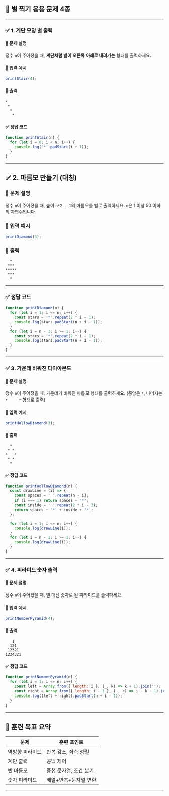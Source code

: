 ## 🌟 별 찍기 응용 문제 4종

---

### ✅ 1. 계단 모양 별 출력

#### 📘 문제 설명

정수 `n`이 주어졌을 때, **계단처럼 별이 오른쪽 아래로 내려가는** 형태를 출력하세요.

#### 🔹 입력 예시

```javascript
printStair(4);
```

#### 🔹 출력

```
*
 *
  *
   *
```

#### ✅ 정답 코드

```javascript
function printStair(n) {
  for (let i = 0; i < n; i++) {
    console.log('*'.padStart(i + 1));
  }
}
```

---

## ✅ 2. 마름모 만들기 (대칭)

### 📘 문제 설명

정수 `n`이 주어졌을 때, 높이 `n*2 - 1`의 마름모를 별로 출력하세요.
`n`은 1 이상 50 이하의 자연수입니다.

### 🔹 입력 예시

```javascript
printDiamond(3);
```

### 🔹 출력

```
  *
 ***
*****
 ***
  *
```

---

### ✅ 정답 코드

```javascript
function printDiamond(n) {
  for (let i = 1; i <= n; i++) {
    const stars = '*'.repeat(2 * i - 1);
    console.log(stars.padStart(n + i - 1));
  }
  for (let i = n - 1; i >= 1; i--) {
    const stars = '*'.repeat(2 * i - 1);
    console.log(stars.padStart(n + i - 1));
  }
}
```

---

### ✅ 3. 가운데 비워진 다이아몬드

#### 📘 문제 설명

정수 `n`이 주어졌을 때, 가운데가 비워진 마름모 형태를 출력하세요.
(중앙은 `*`, 나머지는 `*     *` 형태로 출력)

#### 🔹 입력 예시

```javascript
printHollowDiamond(3);
```

#### 🔹 출력

```
  *
 * *
*   *
 * *
  *
```

#### ✅ 정답 코드

```javascript
function printHollowDiamond(n) {
  const drawLine = (i) => {
    const spaces = ' '.repeat(n - i);
    if (i === 1) return spaces + '*';
    const inside = ' '.repeat(2 * i - 3);
    return spaces + '*' + inside + '*';
  };

  for (let i = 1; i <= n; i++) {
    console.log(drawLine(i));
  }
  for (let i = n - 1; i >= 1; i--) {
    console.log(drawLine(i));
  }
}
```

---

### ✅ 4. 피라미드 숫자 출력

#### 📘 문제 설명

정수 `n`이 주어졌을 때, 별 대신 숫자로 된 피라미드를 출력하세요.

#### 🔹 입력 예시

```javascript
printNumberPyramid(4);
```

#### 🔹 출력

```
   1
  121
 12321
1234321
```

#### ✅ 정답 코드

```javascript
function printNumberPyramid(n) {
  for (let i = 1; i <= n; i++) {
    const left = Array.from({ length: i }, (_, k) => k + 1).join('');
    const right = Array.from({ length: i - 1 }, (_, k) => i - k - 1).join('');
    console.log((left + right).padStart(n + i - 1));
  }
}
```

---

## 🎯 훈련 목표 요약

| 문제       | 훈련 포인트        |
| -------- | ------------- |
| 역방향 피라미드 | 반복 감소, 좌측 정렬  |
| 계단 출력    | 공백 제어         |
| 빈 마름모    | 중첩 문자열, 조건 분기 |
| 숫자 피라미드  | 배열+반복+문자열 변환  |

---
